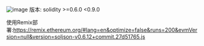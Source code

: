 ![image](https://github.com/SakuTsubasa/SocketHW/assets/72902165/c7145f19-87d1-420e-a123-7045ef57f3fe)
版本: solidity >=0.6.0 <0.9.0

使用Remix部署:https://remix.ethereum.org/#lang=en&optimize=false&runs=200&evmVersion=null&version=soljson-v0.6.12+commit.27d51765.js
